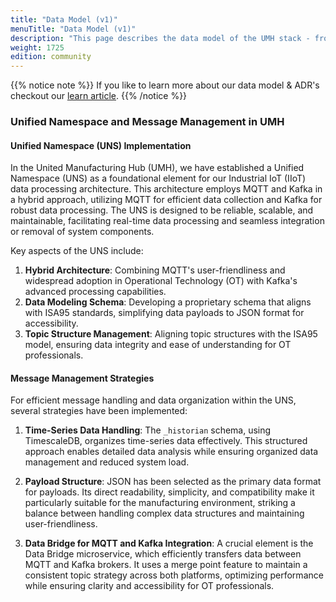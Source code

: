```yaml
---
title: "Data Model (v1)"
menuTitle: "Data Model (v1)"
description: "This page describes the data model of the UMH stack - from the message payloads up to database tables."
weight: 1725
edition: community
---
```


{{% notice note %}}
If you like to learn more about our data model & ADR's checkout our [learn article](https://learn.umh.app/lesson/data-modeling-in-the-unified-namespace-mqtt-kafka/).
{{% /notice %}}

### Unified Namespace and Message Management in UMH

#### Unified Namespace (UNS) Implementation

In the United Manufacturing Hub (UMH), we have established a Unified Namespace (UNS) as a foundational element for our Industrial IoT (IIoT) data processing architecture. This architecture employs MQTT and Kafka in a hybrid approach, utilizing MQTT for efficient data collection and Kafka for robust data processing. The UNS is designed to be reliable, scalable, and maintainable, facilitating real-time data processing and seamless integration or removal of system components.

Key aspects of the UNS include:
1. **Hybrid Architecture**: Combining MQTT's user-friendliness and widespread adoption in Operational Technology (OT) with Kafka's advanced processing capabilities.
2. **Data Modeling Schema**: Developing a proprietary schema that aligns with ISA95 standards, simplifying data payloads to JSON format for accessibility.
3. **Topic Structure Management**: Aligning topic structures with the ISA95 model, ensuring data integrity and ease of understanding for OT professionals.

#### Message Management Strategies

For efficient message handling and data organization within the UNS, several strategies have been implemented:

1. **Time-Series Data Handling**: The `_historian` schema, using TimescaleDB, organizes time-series data effectively. This structured approach enables detailed data analysis while ensuring organized data management and reduced system load.

2. **Payload Structure**: JSON has been selected as the primary data format for payloads. Its direct readability, simplicity, and compatibility make it particularly suitable for the manufacturing environment, striking a balance between handling complex data structures and maintaining user-friendliness.

3. **Data Bridge for MQTT and Kafka Integration**: A crucial element is the Data Bridge microservice, which efficiently transfers data between MQTT and Kafka brokers. It uses a merge point feature to maintain a consistent topic strategy across both platforms, optimizing performance while ensuring clarity and accessibility for OT professionals.
